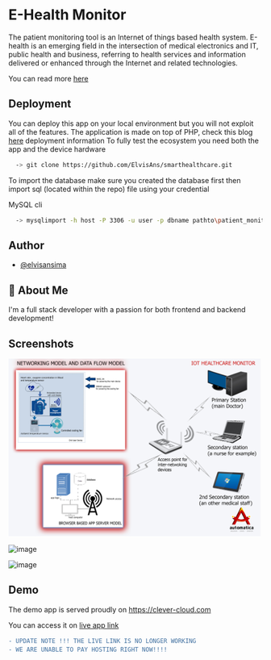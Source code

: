 
# E-Health Monitor

The patient monitoring tool is an Internet of things based health system. E-health is an
emerging field in the intersection of medical electronics and IT, public health
and business, referring to health services and information delivered or enhanced through the Internet and related technologies.

You can read more [here](https://drive.google.com/file/d/1Dk49aXsfDv07lNoJFKYdP_WonEkIg3-p/view?usp=sharing)


## Deployment

You can deploy this app on your local environment but you will not
exploit all of the features.
The application is made on top of PHP, check this blog [here](https://docs.php.earth/misc/deployment/) deployment information 
To fully test the ecosystem you need both the app and the device hardware

```bash
  -> git clone https://github.com/ElvisAns/smarthealthcare.git

```

To import the database make sure you created the database first then import sql (located within the repo) file
using your credential 

MySQL cli
```bash
  -> mysqlimport -h host -P 3306 -u user -p dbname pathto\patient_monitor final.sql

```



## Author

- [@elvisansima](https://elvisansima.netlify.app/)


## 🚀 About Me
I'm a full stack developer with a passion for both frontend and backend development!


## Screenshots
<img src="data flow model.jpg" width="500">


![image](https://user-images.githubusercontent.com/35831811/167665804-772aa75b-bf94-4351-a5bc-ad2f8dcc6269.png)

![image](https://user-images.githubusercontent.com/35831811/167666230-d3c97d55-60d7-47ed-805e-acbf60d9f6d5.png)



## Demo

The demo app is served proudly on 
https://clever-cloud.com

You can access it on [live app link](https://ehealthmonitor.cleverapps.io/)

```diff
- UPDATE NOTE !!! THE LIVE LINK IS NO LONGER WORKING
- WE ARE UNABLE TO PAY HOSTING RIGHT NOW!!!!
```

